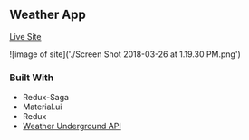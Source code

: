 ## Weather App

[Live Site](https://jdursema.github.io/weatherapp/)

![image of site]('./Screen Shot 2018-03-26 at 1.19.30 PM.png')
### Built With
 - Redux-Saga
 - Material.ui
 - Redux
 - [Weather Underground API](https://www.wunderground.com/weather/api/?MR=1)
